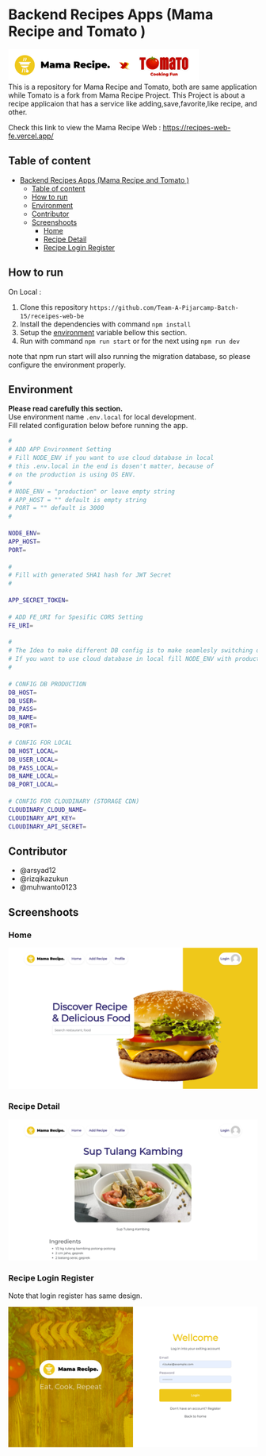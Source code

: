 # Backend Recipes Apps (Mama Recipe and Tomato )

![badge](./docs/Pictures/badge-mama-recipe-x-tomato.png)  
This is a repository for Mama Recipe and Tomato, both are same application while Tomato is a fork from Mama Recipe Project. This Project is about a recipe applicaion that has a service like adding,save,favorite,like recipe, and other.

Check this link to view the Mama Recipe Web : <https://recipes-web-fe.vercel.app/>

## Table of content

- [Backend Recipes Apps (Mama Recipe and Tomato )](#backend-recipes-apps-mama-recipe-and-tomato-)
	- [Table of content](#table-of-content)
	- [How to run](#how-to-run)
	- [Environment](#environment)
	- [Contributor](#contributor)
	- [Screenshoots](#screenshoots)
		- [Home](#home)
		- [Recipe Detail](#recipe-detail)
		- [Recipe Login Register](#recipe-login-register)

## How to run  

On Local :

1. Clone this repository ``https://github.com/Team-A-Pijarcamp-Batch-15/receipes-web-be``
2. Install the dependencies with command  ``npm install``  
3. Setup the [environment](#environment) variable bellow this section.
4. Run with command ``npm run start`` or for the next using ``npm run dev``

note that npm run start will also running the migration database, so please configure the environment properly.

## Environment

**Please read carefully this section.**  
Use environment name ``.env.local`` for local development.  
Fill related configuration below before running the app.

```bash
#
# ADD APP Environment Setting
# Fill NODE_ENV if you want to use cloud database in local
# this .env.local in the end is dosen't matter, because of
# on the production is using OS ENV.
#
# NODE_ENV = "production" or leave empty string
# APP_HOST = "" default is empty string
# PORT = "" default is 3000
#

NODE_ENV=
APP_HOST=
PORT=

#
# Fill with generated SHA1 hash for JWT Secret
#

APP_SECRET_TOKEN=

# ADD FE_URI for Spesific CORS Setting
FE_URI=

#
# The Idea to make different DB config is to make seamlesly switching db config on local development.
# If you want to use cloud database in local fill NODE_ENV with production or leave it empty.
#

# CONFIG DB PRODUCTION
DB_HOST=
DB_USER=
DB_PASS=
DB_NAME=
DB_PORT=

# CONFIG FOR LOCAL
DB_HOST_LOCAL=
DB_USER_LOCAL=
DB_PASS_LOCAL=
DB_NAME_LOCAL=
DB_PORT_LOCAL=

# CONFIG FOR CLOUDINARY (STORAGE CDN)
CLOUDINARY_CLOUD_NAME=
CLOUDINARY_API_KEY=
CLOUDINARY_API_SECRET=

```

## Contributor

- @arsyad12
- @rizqikazukun
- @muhwanto0123

## Screenshoots

### Home

![badge](./Docs/Pictures/recipes-web-fe.vercel.app_home.png)  

### Recipe Detail

![badge](./Docs/Pictures/recipes-web-fe.vercel.app_detail.png)

### Recipe Login Register

Note that login register has same design.

![badge](./Docs/Pictures/recipes-web-fe.vercel.app_login.png)
